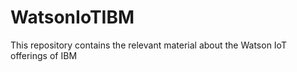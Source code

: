# WatsonIoTIBM
This repository contains the relevant material about the Watson IoT offerings of IBM
